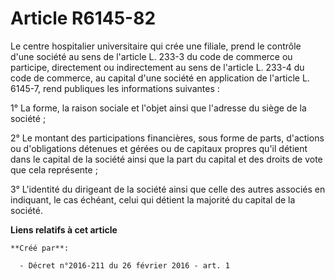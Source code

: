 # Article R6145-82

Le centre hospitalier universitaire qui crée une filiale, prend le contrôle d'une société au sens de l'article L. 233-3 du
code de commerce ou participe, directement ou indirectement au sens de l'article L. 233-4 du code de commerce, au capital
d'une société en application de l'article L. 6145-7, rend publiques les informations suivantes : 

1° La forme, la raison sociale et l'objet ainsi que l'adresse du siège de la société ; 

2° Le montant des participations financières, sous forme de parts, d'actions ou d'obligations détenues et gérées ou de
capitaux propres qu'il détient dans le capital de la société ainsi que la part du capital et des droits de vote que cela
représente ; 

3° L'identité du dirigeant de la société ainsi que celle des autres associés en indiquant, le cas échéant, celui qui détient
la majorité du capital de la société.

**Liens relatifs à cet article**

	**Créé par**:

	  - Décret n°2016-211 du 26 février 2016 - art. 1
